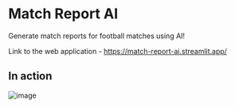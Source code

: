 # Match Report AI
Generate match reports for football matches using AI!

Link to the web application - https://match-report-ai.streamlit.app/

## In action
![image](https://github.com/SafwanSipai/match-report-ai/assets/83706912/13b03248-221a-4029-94a7-b07e51f577ae)

